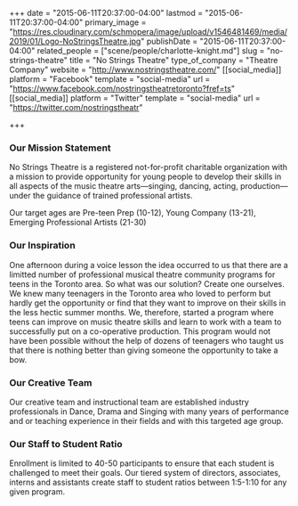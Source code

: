 +++
date = "2015-06-11T20:37:00-04:00"
lastmod = "2015-06-11T20:37:00-04:00"
primary_image = "https://res.cloudinary.com/schmopera/image/upload/v1546481469/media/2019/01/Logo-NoStringsTheatre.jpg"
publishDate = "2015-06-11T20:37:00-04:00"
related_people = ["scene/people/charlotte-knight.md"]
slug = "no-strings-theatre"
title = "No Strings Theatre"
type_of_company = "Theatre Company"
website = "http://www.nostringstheatre.com/"
[[social_media]]
platform = "Facebook"
template = "social-media"
url = "https://www.facebook.com/nostringstheatretoronto?fref=ts"
[[social_media]]
platform = "Twitter"
template = "social-media"
url = "https://twitter.com/nostringstheatr"

+++
### Our Mission Statement

No Strings Theatre is a registered not-for-profit charitable organization with a mission to provide opportunity for young people to develop their skills in all aspects of the music theatre arts—singing, dancing, acting, production—under the guidance of trained professional artists.

Our target ages are Pre-teen Prep (10-12), Young Company (13-21), Emerging Professional Artists (21-30)

### Our Inspiration

One afternoon during a voice lesson the idea occurred to us that there are a limitted number of professional musical theatre community programs for teens in the Toronto area. So what was our solution? Create one ourselves. We knew many teenagers in the Toronto area who loved to perform but hardly get the opportunity or find that they want to improve on their skills in the less hectic summer months. We, therefore, started a program where teens can improve on music theatre skills and learn to work with a team to successfully put on a co-operative production. This program would not have been possible without the help of dozens of teenagers who taught us that there is nothing better than giving someone the opportunity to take a bow.

### Our Creative Team

Our creative team and instructional team are established industry professionals in Dance, Drama and Singing with many years of performance and or teaching experience in their fields and with this targeted age group.

### Our Staff to Student Ratio

Enrollment is limited to 40-50 participants to ensure that each student is challenged to meet their goals. Our tiered system of directors, associates, interns and assistants create staff to student ratios between 1:5-1:10 for any given program.